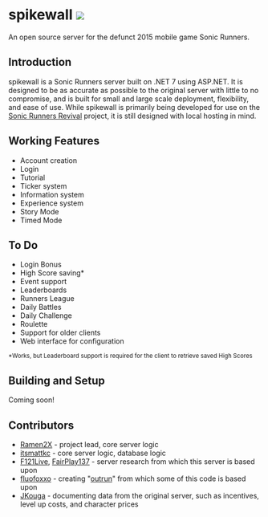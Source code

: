 
# spikewall <img src="https://img.shields.io/github/actions/workflow/status/Ramen2X/spikewall/dotnet.yml">
An open source server for the defunct 2015 mobile game Sonic Runners.

## Introduction
spikewall is a Sonic Runners server built on .NET 7 using ASP.NET. 
It is designed to be as accurate as possible to the original server with little to no compromise, and is built for small and large scale deployment, flexibility, and ease of use. While spikewall is primarily being developed for use on the [Sonic Runners Revival](https://sonicrunners.com) project, it is still designed with local hosting in mind.

## Working Features

- Account creation
- Login
- Tutorial
- Ticker system
- Information system
- Experience system
- Story Mode
- Timed Mode

## To Do

- Login Bonus
- High Score saving\*
- Event support
- Leaderboards
- Runners League
- Daily Battles
- Daily Challenge
- Roulette
- Support for older clients
- Web interface for configuration

 <sup>\*Works, but Leaderboard support is required for the client to retrieve saved High Scores</sup>

## Building and Setup

Coming soon!


## Contributors

 - [Ramen2X](https://github.com/Ramen2X) - project lead, core server logic
 - [itsmattkc](https://github.com/itsmattkc) - core server logic, database logic
 - [F121Live](https://github.com/F121Live), [FairPlay137](https://github.com/FairPlay137) - server research from which this server is based upon
 - [fluofoxxo](https://github.com/fluofoxxo) - creating "[outrun](https://github.com/fluofoxxo/outrun)" from which some of this code is based upon
 - [JKouga](https://github.com/JKouga) - documenting data from the original server, such as incentives, level up costs, and character prices

